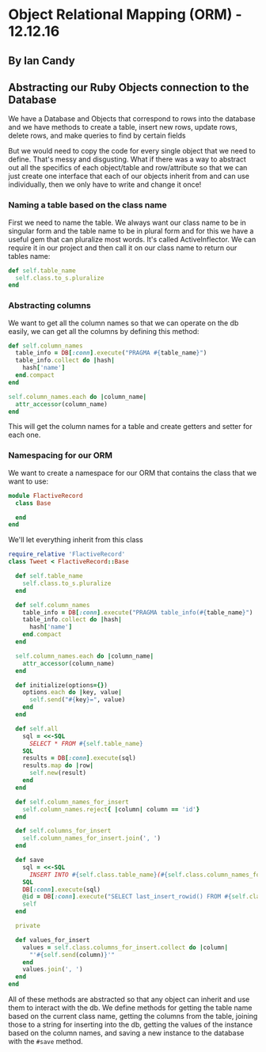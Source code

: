 # Object Relational Mapping (ORM) - 12.12.16
## By Ian Candy

## Abstracting our Ruby Objects connection to the Database

We have a Database and Objects that correspond to rows into the database and we have methods to create a table, insert new rows, update rows, delete rows, and make queries to find by certain fields

But we would need to copy the code for every single object that we need to define. That's messy and disgusting. What if there was a way to abstract out all the specifics of each object/table and row/attribute so that we can just create one interface that each of our objects inherit from and can use individually, then we only have to write and change it once!

### Naming a table based on the class name

First we need to name the table.
We always want our class name to be in singular form and the table name to be in plural form and for this we have a useful gem that can pluralize most words. It's called ActiveInflector. We can require it in our project and then call it on our class name to return our tables name:

```ruby
def self.table_name
  self.class.to_s.pluralize
end
```

### Abstracting columns

We want to get all the column names so that we can operate on the db easily, we can get all the columns by defining this method:

```ruby
def self.column_names
  table_info = DB[:conn].execute("PRAGMA #{table_name}")
  table_info.collect do |hash|
    hash['name']
  end.compact
end

self.column_names.each do |column_name|
  attr_accessor(column_name)
end
```

This will get the column names for a table and create getters and setter for each one.

### Namespacing for our ORM

We want to create a namespace for our ORM that contains the class that we want to use:

```ruby
module FlactiveRecord
  class Base

  end
end
```

We'll let everything inherit from this class

```ruby
require_relative 'FlactiveRecord'
class Tweet < FlactiveRecord::Base

  def self.table_name
    self.class.to_s.pluralize
  end

  def self.column_names
    table_info = DB[:conn].execute("PRAGMA table_info(#{table_name}")
    table_info.collect do |hash|
      hash['name']
    end.compact
  end

  self.column_names.each do |column_name|
    attr_accessor(column_name)
  end

  def initialize(options={})
    options.each do |key, value|
      self.send("#{key}=", value)
    end
  end

  def self.all
    sql = <<-SQL
      SELECT * FROM #{self.table_name}
    SQL
    results = DB[:conn].execute(sql)
    results.map do |row|
      self.new(result)
    end
  end

  def self.column_names_for_insert
    self.column_names.reject{ |column| column == 'id'}
  end

  def self.columns_for_insert
    self.column_names_for_insert.join(', ')
  end

  def save
    sql = <<-SQL
      INSERT INTO #{self.class.table_name}(#{self.class.column_names_for_insert})
    SQL
    DB[:conn].execute(sql)
    @id = DB[:conn].execute("SELECT last_insert_rowid() FROM #{self.class.table_name}")
    self
  end

  private

  def values_for_insert
    values = self.class.columns_for_insert.collect do |column|
      "'#{self.send(column)}'"
    end
    values.join(', ')
  end
end
```

All of these methods are abstracted so that any object can inherit and use them to interact with the db. We define methods for getting the table name based on the current class name, getting the columns from the table, joining those to a string for inserting into the db, getting the values of the instance based on the column names, and saving a new instance to the database with the `#save` method.
